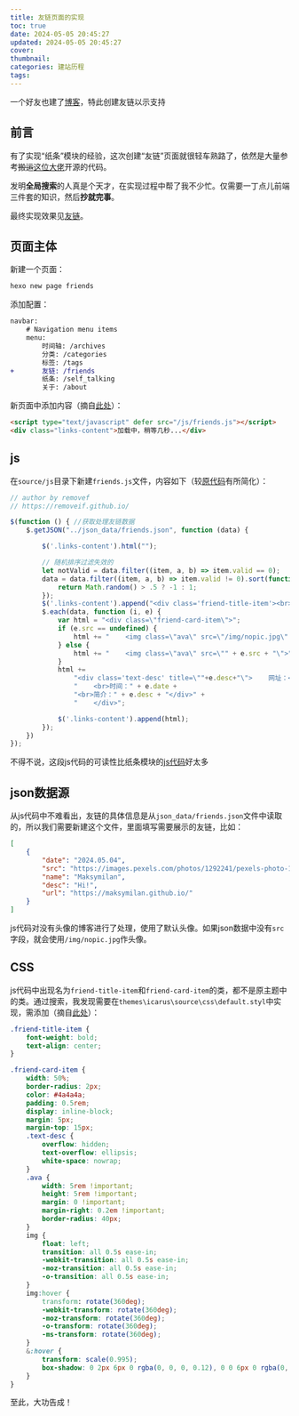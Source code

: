 ```yaml
---
title: 友链页面的实现
toc: true
date: 2024-05-05 20:45:27
updated: 2024-05-05 20:45:27
cover:
thumbnail:
categories: 建站历程
tags:
---
```


一个好友也建了[博客](https://maksymilan.github.io/)，特此创建友链以示支持
<!-- more -->

## 前言
有了实现“纸条”模块的经验，这次创建“友链”页面就很轻车熟路了，依然是大量参考~~搬运~~[这位大佬](https://removeif.github.io/theme/%E5%8D%9A%E5%AE%A2%E6%BA%90%E7%A0%81%E5%88%86%E4%BA%AB.html)开源的代码。

发明**全局搜索**的人真是个天才，在实现过程中帮了我不少忙。仅需要一丁点儿前端三件套的知识，然后**抄就完事**。

最终实现效果见[友链](https://hollowgl.github.io/firends/)。

## 页面主体

新建一个页面：
```bash
hexo new page friends
```

添加配置：
```diff _config.icarus.yml
navbar:
    # Navigation menu items
    menu:
        时间轴: /archives
        分类: /categories
        标签: /tags
+       友链: /friends
        纸条: /self_talking
        关于: /about
```

新页面中添加内容（摘自[此处](https://github.com/removeif/hexo-theme-icarus-removeif/blob/master/source/friend/index.md)）：
```html
<script type="text/javascript" defer src="/js/friends.js"></script>
<div class="links-content">加载中，稍等几秒...</div>
```

## js
在`source/js`目录下新建`friends.js`文件，内容如下（较[原代码]((https://github.com/removeif/hexo-theme-icarus-removeif/blob/master/themes/icarus/source/js/friend.js))有所简化）：
```javascript 点击展开 >folded
// author by removef
// https://removeif.github.io/

$(function () { //获取处理友链数据
    $.getJSON("../json_data/friends.json", function (data) {

        $('.links-content').html("");

        // 随机排序过滤失效的
        let notValid = data.filter((item, a, b) => item.valid == 0);
        data = data.filter((item, a, b) => item.valid != 0).sort(function (a, b) {
            return Math.random() > .5 ? -1 : 1;
        });
        $('.links-content').append("<div class='friend-title-item'><br>朋友们<br><br><hr></div>");
        $.each(data, function (i, e) {
            var html = "<div class=\"friend-card-item\">";
            if (e.src == undefined) {
                html += "    <img class=\"ava\" src=\"/img/nopic.jpg\" title=\"图片链接不可用，使用的默认图片\">";
            } else {
                html += "    <img class=\"ava\" src=\"" + e.src + "\">";
            }
            html +=
                "<div class='text-desc' title=\""+e.desc+"\">    网址：<a href=\"" + e.url + "\" target=\"_blank\">" + e.name + "</a>" +
                "    <br>时间：" + e.date +
                "<br>简介：" + e.desc + "</div>" +
                "    </div>";

            $('.links-content').append(html);
        });
    })
});
```

不得不说，这段js代码的可读性比纸条模块的[js代码](https://github.com/removeif/hexo-theme-icarus-removeif/blob/master/themes/icarus/source/js/gitalk_self.min.js)好太多


## json数据源
从js代码中不难看出，友链的具体信息是从`json_data/friends.json`文件中读取的，所以我们需要新建这个文件，里面填写需要展示的友链，比如：
```json
[
    {
        "date": "2024.05.04",
        "src": "https://images.pexels.com/photos/1292241/pexels-photo-1292241.jpeg",
        "name": "Maksymilan",
        "desc": "Hi!",
        "url": "https://maksymilan.github.io/"
    }
]
```

js代码对没有头像的博客进行了处理，使用了默认头像。如果json数据中没有`src`字段，就会使用`/img/nopic.jpg`作头像。


## CSS
js代码中出现名为`friend-title-item`和`friend-card-item`的类，都不是原主题中的类。通过搜索，我发现需要在`themes\icarus\source\css\default.styl`中实现，需添加（摘自[此处](https://github.com/removeif/hexo-theme-icarus-removeif/blob/97d700c97fb3226c1a55d6f38785dc6e83322a13/themes/icarus/source/css/base.styl#L887)）：

```css >folded
.friend-title-item {
    font-weight: bold;
    text-align: center;
}

.friend-card-item {
    width: 50%;
    border-radius: 2px;
    color: #4a4a4a;
    padding: 0.5rem;
    display: inline-block;
    margin: 5px;
    margin-top: 15px;
    .text-desc {
        overflow: hidden;
        text-overflow: ellipsis;
        white-space: nowrap;
    }
    .ava {
        width: 5rem !important;
        height: 5rem !important;
        margin: 0 !important;
        margin-right: 0.2em !important;
        border-radius: 40px;
    }
    img {
        float: left;
        transition: all 0.5s ease-in;
        -webkit-transition: all 0.5s ease-in;
        -moz-transition: all 0.5s ease-in;
        -o-transition: all 0.5s ease-in;
    }
    img:hover {
        transform: rotate(360deg);
        -webkit-transform: rotate(360deg);
        -moz-transform: rotate(360deg);
        -o-transform: rotate(360deg);
        -ms-transform: rotate(360deg);
    }
    &:hover {
        transform: scale(0.995);
        box-shadow: 0 2px 6px 0 rgba(0, 0, 0, 0.12), 0 0 6px 0 rgba(0, 0, 0, 0.04);
    }
}
```

至此，大功告成！